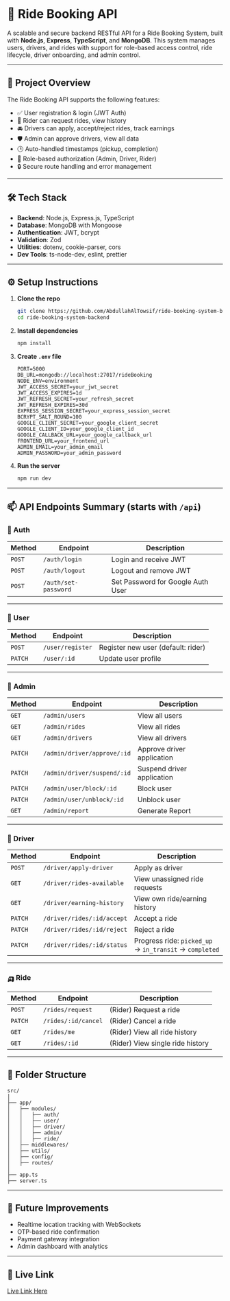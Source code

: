 # 🚗 Ride Booking API

A scalable and secure backend RESTful API for a Ride Booking System, built with **Node.js**, **Express**, **TypeScript**, and **MongoDB**. This system manages users, drivers, and rides with support for role-based access control, ride lifecycle, driver onboarding, and admin control.

---

## 📌 Project Overview

The Ride Booking API supports the following features:

- ✅ User registration & login (JWT Auth)
- 🚖 Rider can request rides, view history
- 🚘 Drivers can apply, accept/reject rides, track earnings
- 🛡️ Admin can approve drivers, view all data
- 🕒 Auto-handled timestamps (pickup, completion)
- 🎯 Role-based authorization (Admin, Driver, Rider)
- 🔒 Secure route handling and error management

---

## 🛠️ Tech Stack

- **Backend**: Node.js, Express.js, TypeScript
- **Database**: MongoDB with Mongoose
- **Authentication**: JWT, bcrypt
- **Validation**: Zod
- **Utilities**: dotenv, cookie-parser, cors
- **Dev Tools**: ts-node-dev, eslint, prettier

---

## ⚙️ Setup Instructions

1. **Clone the repo**
   ```bash
   git clone https://github.com/AbdullahAlTowsif/ride-booking-system-backend.git
   cd ride-booking-system-backend
   ```

2. **Install dependencies**
   ```bash
   npm install
   ```

3. **Create `.env` file**
   ```env
   PORT=5000
   DB_URL=mongodb://localhost:27017/rideBooking
   NODE_ENV=environment
   JWT_ACCESS_SECRET=your_jwt_secret
   JWT_ACCESS_EXPIRES=1d
   JWT_REFRESH_SECRET=your_refresh_secret
   JWT_REFRESH_EXPIRES=30d
   EXPRESS_SESSION_SECRET=your_express_session_secret
   BCRYPT_SALT_ROUND=100
   GOOGLE_CLIENT_SECRET=your_google_client_secret
   GOOGLE_CLIENT_ID=your_google_client_id
   GOOGLE_CALLBACK_URL=your_google_callback_url
   FRONTEND_URL=your_frontend_url
   ADMIN_EMAIL=your_admin_email
   ADMIN_PASSWORD=your_admin_password
   ```

4. **Run the server**
   ```bash
   npm run dev
   ```

---

## 📫 API Endpoints Summary (starts with `/api`)

### 🔐 Auth
| Method | Endpoint | Description |
|--------|----------|-------------|
| `POST` | `/auth/login` | Login and receive JWT |
| `POST` | `/auth/logout` | Logout and remove JWT |
| `POST` | `/auth/set-password` | Set Password for Google Auth User |

---

### 👤 User
| Method | Endpoint | Description |
|--------|----------|-------------|
| `POST` | `/user/register` | Register new user (default: rider) |
| `PATCH` | `/user/:id` | Update user profile |

---

### 👤 Admin
| Method | Endpoint | Description |
|--------|----------|-------------|
| `GET` | `/admin/users` | View all users |
| `GET` | `/admin/rides` | View all rides |
| `GET` | `/admin/drivers` | View all drivers |
| `PATCH` | `/admin/driver/approve/:id` | Approve driver application |
| `PATCH` | `/admin/driver/suspend/:id` | Suspend driver application |
| `PATCH` | `/admin/user/block/:id` | Block user |
| `PATCH` | `/admin/user/unblock/:id` | Unblock user |
| `GET` | `/admin/report` | Generate Report |

---

### 👷 Driver
| Method | Endpoint | Description |
|--------|----------|-------------|
| `POST` | `/driver/apply-driver` | Apply as driver |
| `GET` | `/driver/rides-available` | View unassigned ride requests |
| `GET` | `/driver/earning-history` | View own ride/earning history |
| `PATCH` | `/driver/rides/:id/accept` | Accept a ride |
| `PATCH` | `/driver/rides/:id/reject` | Reject a ride |
| `PATCH` | `/driver/rides/:id/status` | Progress ride: `picked_up` → `in_transit` → `completed` |

---

### 🛺 Ride
| Method | Endpoint | Description |
|--------|----------|-------------|
| `POST` | `/rides/request` | (Rider) Request a ride |
| `PATCH` | `/rides/:id/cancel` | (Rider) Cancel a ride |
| `GET` | `/rides/me` | (Rider) View all ride history |
| `GET` | `/rides/:id` | (Rider) View single ride history |

---

## 📁 Folder Structure

```
src/
│
├── app/
│   ├── modules/
│   │   ├── auth/
│   │   ├── user/
│   │   ├── driver/
│   │   ├── admin/
│   │   ├── ride/
│   ├── middlewares/
│   ├── utils/
│   ├── config/
│   ├── routes/
│
├── app.ts
├── server.ts
```

---

## 🧩 Future Improvements

- Realtime location tracking with WebSockets
- OTP-based ride confirmation
- Payment gateway integration
- Admin dashboard with analytics

---

## 📜 Live Link

[Live Link Here](https://ride-booking-system-backend.vercel.app/)